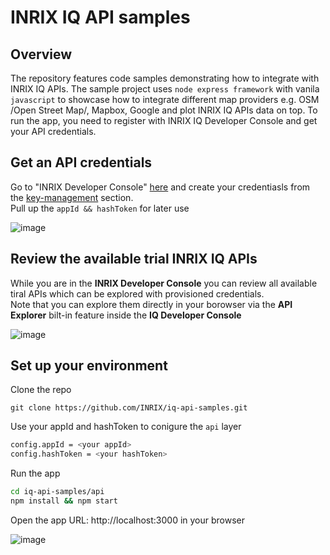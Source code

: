 # INRIX IQ API samples

## Overview

The repository features code samples demonstrating how to integrate with INRIX IQ APIs. The sample project uses `node express framework` with vanila `javascript` to showcase how to integrate different map providers e.g. OSM /Open Street Map/, Mapbox, Google and plot INRIX IQ APIs data on top. To run the app, you need to register with INRIX IQ Developer Console and get your API credentials.

## Get an API credentials

Go to "INRIX Developer Console" [here](https://iq.inrix.com/developer/) and create your credentiasls from the [key-management](https://iq.inrix.com/developer/key-management) section.  
Pull up the `appId && hashToken` for later use

![image](https://user-images.githubusercontent.com/1092422/124621192-be044e00-de82-11eb-9c69-25def6e7fc17.png)

## Review the available trial INRIX IQ APIs

While you are in the **INRIX Developer Console** you can review all available tiral APIs which can be explored with provisioned credentials.  
Note that you can explore them directly in your borowser via the **API Explorer** bilt-in feature inside the **IQ Developer Console**

![image](https://user-images.githubusercontent.com/1092422/124624795-e3df2200-de85-11eb-8ff6-f6a7b7adc28e.png)

## Set up your environment

Clone the repo

```
git clone https://github.com/INRIX/iq-api-samples.git

```

Use your appId and hashToken to conigure the `api` layer

```sh
config.appId = <your appId>
config.hashToken = <your hashToken>

```

Run the app

```sh
cd iq-api-samples/api
npm install && npm start

```

Open the app URL: http://localhost:3000 in your browser

![image](https://user-images.githubusercontent.com/1092422/124622097-7cc06e00-de83-11eb-9092-686b74253e3d.png)
